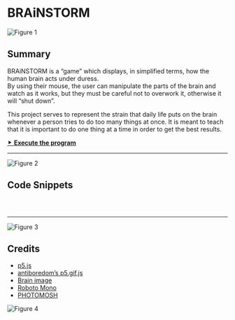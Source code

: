 # BRAiNSTORM

![Figure 1](https://luferrari.github.io/brainstorm/readme/fig1.png)

## Summary

BRAiNSTORM is a &ldquo;game&rdquo; which displays, in simplified terms, how the human brain acts under duress.  
By using their mouse, the user can manipulate the parts of the brain and watch as it works, but they must be careful not to overwork it, otherwise it will &ldquo;shut down&rdquo;.

This project serves to represent the strain that daily life puts on the brain whenever a person tries to do too many things at once. It is meant to teach that it is important to do one thing at a time in order to get the best results.

[⯈ **Execute the program**](https://luferrari.github.io/brainstorm)

* * *

![Figure 2](https://luferrari.github.io/brainstorm/readme/fig2.gif)

## Code Snippets

```js

```

```js

```

```js

```

* * *

![Figure 3](https://luferrari.github.io/brainstorm/readme/fig3.png)

## Credits

+ [p5.js](https://github.com/processing/p5.js)
+ [antiboredom&rsquo;s p5.gif.js](https://github.com/antiboredom/p5.gif.js/tree/master)
+ [Brain image](https://newsroom.clevelandclinic.org/2017/06/29/cleveland-clinic-researcher-receives-3-4-m-nih-grant-for-epilepsy-surgery-research/)
+ [Roboto Mono](https://fonts.google.com/specimen/Roboto+Mono)
+ [PHOTOMOSH](https://photomosh.com/)

![Figure 4](https://luferrari.github.io/brainstorm/readme/fig4.png)
